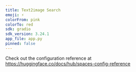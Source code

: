 ```yaml
---
title: Text2image Search
emoji: ⚡
colorFrom: pink
colorTo: red
sdk: gradio
sdk_version: 3.24.1
app_file: app.py
pinned: false
---
```


Check out the configuration reference at https://huggingface.co/docs/hub/spaces-config-reference
